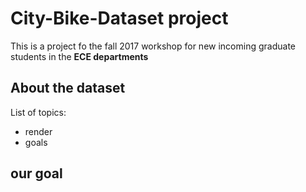 # City-Bike-Dataset project
This is a project fo the fall 2017 workshop for new incoming graduate students in the **ECE departments**

## About the dataset
List of topics:
* render
* goals
## our goal
